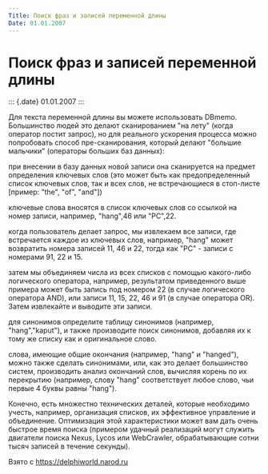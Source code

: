 ```yaml
---
Title: Поиск фраз и записей переменной длины
Date: 01.01.2007
---
```



Поиск фраз и записей переменной длины
=====================================

::: {.date}
01.01.2007
:::

Для текста переменной длины вы можете использовать DBmemo. Большинство
людей это делают сканированием \"на лету\" (когда оператор постит
запрос), но для реального ускорения процесса можно попробовать способ
пре-сканирования, который делают \"большие мальчики\" (операторы больших
баз данных):

при внесении в базу данных новой записи она сканируется на предмет
определения ключевых слов (это может быть как предопределенный список
ключевых слов, так и всех слов, не встречающиеся в стоп-листе \[пример:
\"the\", \"of\", \"and\"\])

ключевые слова вносятся в список ключевых слов со ссылкой на номер
записи, например, \"hang\",46 или \"PC\",22.

когда пользователь делает запрос, мы извлекаем все записи, где
встречается каждое из ключевых слов, например, \"hang\" может возвратить
номера записей 11, 46 и 22, тогда как \"PC\" - записи с номерами 91, 22
и 15.

затем мы объединяем числа из всех списков c помощью какого-либо
логического оператора, например, результатом приведенного выше примера
может быть запись под номером 22 (в случае логического оператора AND),
или записи 11, 15, 22, 46 и 91 (в случае оператора OR). Затем извлекайте
и выводите эти записи.

для синонимов определите таблицу синонимов (например,
\"hang\",\"kaput\"), и также производите поиск синонимов, добавляя их к
тому же списку как и оригинальное слово.

слова, имеющие общие окончания (например, \"hang\" и \"hanged\"), можно
также сделать синонимами, или, как это делает большинство систем,
производить анализ окончаний слов, вычисляя корень по их перекрытию
(например, слову \"hang\" соответствует любое слово, чьи первые 4 буквы
равны \"hang\").

Конечно, есть множестно технических деталей, которые необходимо учесть,
например, организация списков, их эффективное управление и объединение.
Оптимизация этой характеристики может вам дать очень быстрое время
поиска (примером удачный реализаций могут служить двигатели поиска
Nexus, Lycos или WebCrawler, обрабатывающие сотни тысяч записей в
течение секунды).

Взято с <https://delphiworld.narod.ru>
